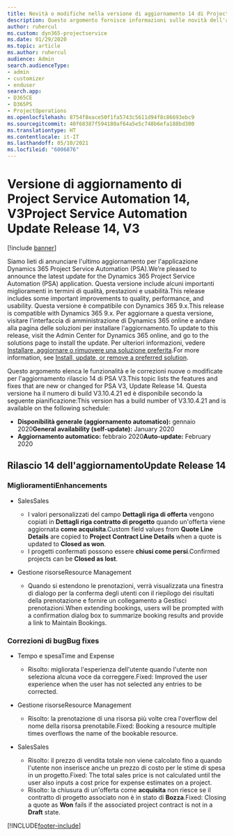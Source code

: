 ```yaml
---
title: Novità o modifiche nella versione di aggiornamento 14 di Project Service Automation V3
description: Questo argomento fornisce informazioni sulle novità dell'aggiornamento rilascio 14 di Project Service Automation V3.
author: ruhercul
ms.custom: dyn365-projectservice
ms.date: 01/29/2020
ms.topic: article
ms.author: ruhercul
audience: Admin
search.audienceType:
- admin
- customizer
- enduser
search.app:
- D365CE
- D365PS
- ProjectOperations
ms.openlocfilehash: 8754f8eace50f1fa5743c5611d94f8c86693ebc9
ms.sourcegitcommit: 40f68387f594180af64a5e5c748b6efa188bd300
ms.translationtype: HT
ms.contentlocale: it-IT
ms.lasthandoff: 05/10/2021
ms.locfileid: "6006876"
---
```

# <a name="project-service-automation-update-release-14-v3"></a><span data-ttu-id="67c55-103">Versione di aggiornamento di Project Service Automation 14, V3</span><span class="sxs-lookup"><span data-stu-id="67c55-103">Project Service Automation Update Release 14, V3</span></span>

[!include [banner](../includes/psa-now-project-operations.md)]

<span data-ttu-id="67c55-104">Siamo lieti di annunciare l'ultimo aggiornamento per l'applicazione Dynamics 365 Project Service Automation (PSA).</span><span class="sxs-lookup"><span data-stu-id="67c55-104">We’re pleased to announce the latest update for the Dynamics 365 Project Service Automation (PSA) application.</span></span> <span data-ttu-id="67c55-105">Questa versione include alcuni importanti miglioramenti in termini di qualità, prestazioni e usabilità.</span><span class="sxs-lookup"><span data-stu-id="67c55-105">This release includes some important improvements to quality, performance, and usability.</span></span> <span data-ttu-id="67c55-106">Questa versione è compatibile con Dynamics 365 9.x.</span><span class="sxs-lookup"><span data-stu-id="67c55-106">This release is compatible with Dynamics 365 9.x.</span></span> <span data-ttu-id="67c55-107">Per aggiornare a questa versione, visitare l'interfaccia di amministrazione di Dynamics 365 online e andare alla pagina delle soluzioni per installare l'aggiornamento.</span><span class="sxs-lookup"><span data-stu-id="67c55-107">To update to this release, visit the Admin Center for Dynamics 365 online, and go to the solutions page to install the update.</span></span> <span data-ttu-id="67c55-108">Per ulteriori informazioni, vedere [Installare, aggiornare o rimuovere una soluzione preferita](/power-platform/admin/install-remove-preferred-solution).</span><span class="sxs-lookup"><span data-stu-id="67c55-108">For more information, see [Install, update, or remove a preferred solution](/power-platform/admin/install-remove-preferred-solution).</span></span>

<span data-ttu-id="67c55-109">Questo argomento elenca le funzionalità e le correzioni nuove o modificate per l'aggiornamento rilascio 14 di PSA V3.</span><span class="sxs-lookup"><span data-stu-id="67c55-109">This topic lists the features and fixes that are new or changed for PSA V3, Update Release 14.</span></span> <span data-ttu-id="67c55-110">Questa versione ha il numero di build V3.10.4.21 ed è disponibile secondo la seguente pianificazione:</span><span class="sxs-lookup"><span data-stu-id="67c55-110">This version has a build number of V3.10.4.21 and is available on the following schedule:</span></span>

- <span data-ttu-id="67c55-111">**Disponibilità generale (aggiornamento automatico):** gennaio 2020</span><span class="sxs-lookup"><span data-stu-id="67c55-111">**General availability (self-update):** January 2020</span></span>
- <span data-ttu-id="67c55-112">**Aggiornamento automatico:** febbraio 2020</span><span class="sxs-lookup"><span data-stu-id="67c55-112">**Auto-update:** February 2020</span></span>

## <a name="update-release-14"></a><span data-ttu-id="67c55-113">Rilascio 14 dell'aggiornamento</span><span class="sxs-lookup"><span data-stu-id="67c55-113">Update Release 14</span></span>

### <a name="enhancements"></a><span data-ttu-id="67c55-114">Miglioramenti</span><span class="sxs-lookup"><span data-stu-id="67c55-114">Enhancements</span></span>

- <span data-ttu-id="67c55-115">Sales</span><span class="sxs-lookup"><span data-stu-id="67c55-115">Sales</span></span>

     - <span data-ttu-id="67c55-116">I valori personalizzati del campo **Dettagli riga di offerta** vengono copiati in **Dettagli riga contratto di progetto** quando un'offerta viene aggiornata **come acquisita**.</span><span class="sxs-lookup"><span data-stu-id="67c55-116">Custom field values from **Quote Line Details** are copied to **Project Contract Line Details** when a quote is updated to **Closed as won**.</span></span>
     - <span data-ttu-id="67c55-117">I progetti confermati possono essere **chiusi come persi**.</span><span class="sxs-lookup"><span data-stu-id="67c55-117">Confirmed projects can be **Closed as lost**.</span></span>

- <span data-ttu-id="67c55-118">Gestione risorse</span><span class="sxs-lookup"><span data-stu-id="67c55-118">Resource Management</span></span>

     - <span data-ttu-id="67c55-119">Quando si estendono le prenotazioni, verrà visualizzata una finestra di dialogo per la conferma degli utenti con il riepilogo dei risultati della prenotazione e fornire un collegamento a Gestisci prenotazioni.</span><span class="sxs-lookup"><span data-stu-id="67c55-119">When extending bookings, users will be prompted with a confirmation dialog box to summarize booking results and provide a link to Maintain Bookings.</span></span>


### <a name="bug-fixes"></a><span data-ttu-id="67c55-120">Correzioni di bug</span><span class="sxs-lookup"><span data-stu-id="67c55-120">Bug fixes</span></span>

- <span data-ttu-id="67c55-121">Tempo e spesa</span><span class="sxs-lookup"><span data-stu-id="67c55-121">Time and Expense</span></span>

     - <span data-ttu-id="67c55-122">Risolto: migliorata l'esperienza dell'utente quando l'utente non seleziona alcuna voce da correggere.</span><span class="sxs-lookup"><span data-stu-id="67c55-122">Fixed: Improved the user experience when the user has not selected any entries to be corrected.</span></span>

- <span data-ttu-id="67c55-123">Gestione risorse</span><span class="sxs-lookup"><span data-stu-id="67c55-123">Resource Management</span></span>

     - <span data-ttu-id="67c55-124">Risolto: la prenotazione di una risorsa più volte crea l'overflow del nome della risorsa prenotabile.</span><span class="sxs-lookup"><span data-stu-id="67c55-124">Fixed: Booking a resource multiple times overflows the name of the bookable resource.</span></span>

- <span data-ttu-id="67c55-125">Sales</span><span class="sxs-lookup"><span data-stu-id="67c55-125">Sales</span></span>

     - <span data-ttu-id="67c55-126">Risolto: il prezzo di vendita totale non viene calcolato fino a quando l'utente non inserisce anche un prezzo di costo per le stime di spesa in un progetto.</span><span class="sxs-lookup"><span data-stu-id="67c55-126">Fixed: The total sales price is not calculated until the user also inputs a cost price for expense estimates on a project.</span></span>
     - <span data-ttu-id="67c55-127">Risolto: la chiusura di un'offerta come **acquisita** non riesce se il contratto di progetto associato non è in stato di **Bozza**.</span><span class="sxs-lookup"><span data-stu-id="67c55-127">Fixed: Closing a quote as **Won** fails if the associated project contract is not in a **Draft** state.</span></span>



[!INCLUDE[footer-include](../includes/footer-banner.md)]